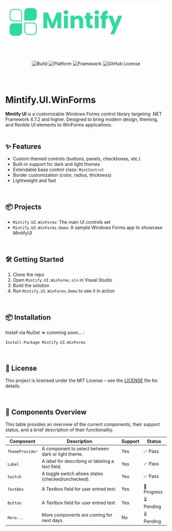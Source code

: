 
<div align="center">
  
  <img src="Assets/mintify.png" alt="Mintify UI Banner" style="max-width: 100%; height: auto;" />

</div>

<br/><br/>

<div align="center">
  
  ![Build](https://img.shields.io/github/checks-status/ESSARRAJ93/Mintify.UI.WinForms/master?style=for-the-badge&logo=github&logoColor=%23181717&label=Build&labelColor=%23FFF&color=orange)
  ![Platform](https://img.shields.io/badge/Platform-Windows_Forms-blue?style=for-the-badge&logo=dotnet&logoColor=%23512BD4&labelColor=%23FFF)
  ![Framework](https://img.shields.io/badge/Framework-4.7.2_+-blueviolet?style=for-the-badge&logo=dotnet&logoColor=%23512BD4&labelColor=%23FFF)
  ![GitHub License](https://img.shields.io/github/license/ESSARRAJ93/Mintify.UI.WinForms?style=for-the-badge&logo=github&logoColor=%23181717&labelColor=%23FFF)

</div>

<br/><br/>

# Mintify.UI.WinForms

**Mintify UI** is a customizable Windows Forms control library targeting .NET Framework 4.7.2 and higher. Designed to bring modern design, theming, and flexible UI elements to WinForms applications.  
<br/>

## ✨ Features
- Custom themed controls (buttons, panels, checkboxes, etc.)
- Built-in support for dark and light themes
- Extendable base control class: `MintControl`
- Border customization (color, radius, thickness)
- Lightweight and fast
<br/>

## 📦 Projects
- `Mintify.UI.WinForms`: The main UI controls set
- `Mintify.UI.WinForms.Demo`: A sample Windows Forms app to showcase MintifyUI
<br/>

## 🛠️ Getting Started
1. Clone the repo
2. Open `Mintify.UI.WinForms.sln` in Visual Studio
3. Build the solution
4. Run `Mintify.UI.WinForms.Demo` to see it in action
<br/>

## 📦 Installation
Install via NuGet => comming soon... :

```bash
Install-Package Mintify.UI.WinForms
```
<br/>

## 📜 License
This project is licensed under the MIT License – see the [LICENSE](LICENSE) file for details.

<br/>

## 🧩 Components Overview

This table provides an overview of the current components, their support status, and a brief description of their functionality.


| Component             | Description                                            | Support     | Status      |
|-----------------------|--------------------------------------------------------|-------------|-------------|
| `ThemeProvider`       | A component to select between dark or light theme.     | Yes         | ✅ Pass     |
| `Label`               | A label for describing or labeling a text field.       | Yes         | ✅ Pass     |
| `Switch`              | A toggle switch allows states (checked/unchecked).     | Yes         | ✅ Pass     |
| `TextBox`             | A Textbox field for user entred text.                  | Yes         | 🔧 Progress |
| `Button`              | A Textbox field for user entred text.                  | Yes         | ⏳ Pending  |
| `More...`             | More components are coming for next days.              | No          | ⏳ Pending  | 

